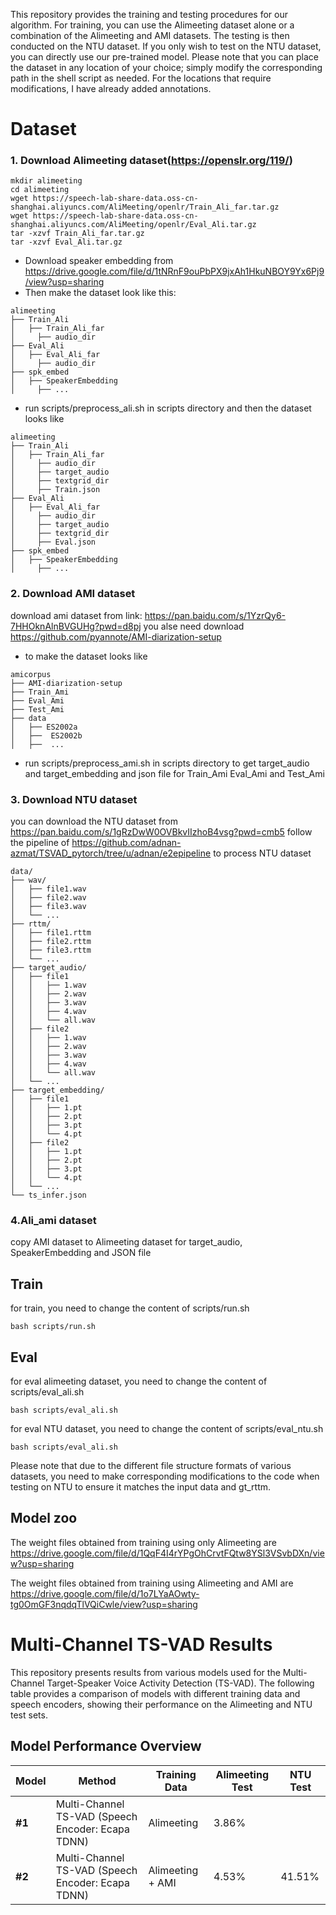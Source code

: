 This repository provides the training and testing procedures for our algorithm. For training, you can use the Alimeeting dataset alone or a combination of the Alimeeting and AMI datasets. The testing is then conducted on the NTU dataset. If you only wish to test on the NTU dataset, you can directly use our pre-trained model. Please note that you can place the dataset in any location of your choice; simply modify the corresponding path in the shell script as needed. For the locations that require modifications, I have already added annotations.
# Dataset
### 1.  Download Alimeeting dataset(https://openslr.org/119/)
```
mkdir alimeeting
cd alimeeting
wget https://speech-lab-share-data.oss-cn-shanghai.aliyuncs.com/AliMeeting/openlr/Train_Ali_far.tar.gz
wget https://speech-lab-share-data.oss-cn-shanghai.aliyuncs.com/AliMeeting/openlr/Eval_Ali.tar.gz
tar -xzvf Train_Ali_far.tar.gz
tar -xzvf Eval_Ali.tar.gz
```
- Download speaker embedding from https://drive.google.com/file/d/1tNRnF9ouPbPX9jxAh1HkuNBOY9Yx6Pj9/view?usp=sharing
- Then make the dataset look like this:
 ```
alimeeting
├── Train_Ali
│   ├── Train_Ali_far 
│     ├── audio_dir
├── Eval_Ali
│   ├── Eval_Ali_far 
│     ├── audio_dir
├── spk_embed
│   ├── SpeakerEmbedding 
│     ├── ...
```

- run scripts/preprocess_ali.sh in scripts directory and then the dataset looks like
```
alimeeting 
├── Train_Ali
│   ├── Train_Ali_far 
│     ├── audio_dir
│     ├── target_audio
│     ├── textgrid_dir
│     ├── Train.json
├── Eval_Ali
│   ├── Eval_Ali_far 
│     ├── audio_dir
│     ├── target_audio
│     ├── textgrid_dir
│     ├── Eval.json
├── spk_embed
│   ├── SpeakerEmbedding 
│     ├── ...
```



### 2. Download AMI dataset
download ami dataset from
link: https://pan.baidu.com/s/1YzrQy6-7HHOknAlnBVGUHg?pwd=d8pj
you alse need download https://github.com/pyannote/AMI-diarization-setup
- to make the  dataset looks like 
```
amicorpus
├── AMI-diarization-setup
├── Train_Ami
├── Eval_Ami
├── Test_Ami
├── data
│   ├── ES2002a
│   ├──  ES2002b
│   ├──  ...
```
- run scripts/preprocess_ami.sh in scripts directory to get target_audio and target_embedding and json file for Train_Ami Eval_Ami and Test_Ami

### 3. Download NTU dataset
you can download the NTU dataset from https://pan.baidu.com/s/1gRzDwW0OVBkvIIzhoB4vsg?pwd=cmb5
follow the pipeline of https://github.com/adnan-azmat/TSVAD_pytorch/tree/u/adnan/e2epipeline to process NTU dataset
```
data/
├── wav/
│   ├── file1.wav
│   ├── file2.wav
│   ├── file3.wav
│   └── ...
├── rttm/
│   ├── file1.rttm
│   ├── file2.rttm
│   ├── file3.rttm
│   └── ...
├── target_audio/
│   ├── file1
│   │   ├── 1.wav
│   │   ├── 2.wav
│   │   ├── 3.wav
│   │   ├── 4.wav
│   │   └── all.wav
│   ├── file2
│   │   ├── 1.wav
│   │   ├── 2.wav
│   │   ├── 3.wav
│   │   ├── 4.wav
│   │   └── all.wav
│   └── ...
├── target_embedding/
│   ├── file1
│   │   ├── 1.pt
│   │   ├── 2.pt
│   │   ├── 3.pt
│   │   └── 4.pt
│   ├── file2
│   │   ├── 1.pt
│   │   ├── 2.pt
│   │   ├── 3.pt
│   │   └── 4.pt
│   └── ...
└── ts_infer.json
```

### 4.Ali_ami dataset
copy AMI dataset to Alimeeting dataset for target_audio, SpeakerEmbedding and JSON file

## Train
for train, you need to change the content of scripts/run.sh
```
bash scripts/run.sh
```
## Eval
for eval alimeeting dataset, you need to change the content of scripts/eval_ali.sh
```
bash scripts/eval_ali.sh
```
for eval NTU dataset, you need to change the content of scripts/eval_ntu.sh
```
bash scripts/eval_ali.sh
```


Please note that due to the different file structure formats of various datasets, you need to make corresponding modifications to the code when testing on NTU to ensure it matches the input data and gt_rttm.

## Model zoo
The weight files obtained from training using only Alimeeting are https://drive.google.com/file/d/1QqF4I4rYPgOhCrvtFQtw8YSl3VSvbDXn/view?usp=sharing

The weight files obtained from training using  Alimeeting and AMI are https://drive.google.com/file/d/1o7LYaAOwty-tg0OmGF3nqdqTlVQiCwle/view?usp=sharing

# Multi-Channel TS-VAD Results

This repository presents results from various models used for the Multi-Channel Target-Speaker Voice Activity Detection (TS-VAD). The following table provides a comparison of models with different training data and speech encoders, showing their performance on the Alimeeting and NTU test sets.

## Model Performance Overview

| Model | Method | Training Data | Alimeeting Test | NTU Test |
|-------|--------|---------------|-----------------|----------|
| **#1** | Multi-Channel TS-VAD (Speech Encoder: Ecapa TDNN) | Alimeeting | 3.86% |  |
| **#2** | Multi-Channel TS-VAD (Speech Encoder: Ecapa TDNN) | Alimeeting + AMI | 4.53% | 41.51% |
